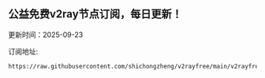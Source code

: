 ## 公益免费v2ray节点订阅，每日更新！
更新时间：2025-09-23

订阅地址:
```
https://raw.githubusercontent.com/shichongzheng/v2rayfree/main/v2rayfree
```
